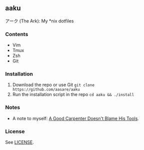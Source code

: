 aaku
---

アーク (The Ark): My *nix dotfiles

### Contents

- Vim
- Tmux
- Zsh
- Git

### Installation

1. Download the repo or use Git `git clone https://github.com/aasare/aaku`
2. Run the installation script in the repo `cd aaku && ./install`

### Notes

- A note to myself: [A Good Carpenter Doesn't Blame His Tools](http://aasare.github.io/blog/development/programmer-tools-dotfiles).

### License

See [LICENSE](https://github.com/aasare/aaku/blob/master/LICENSE).
